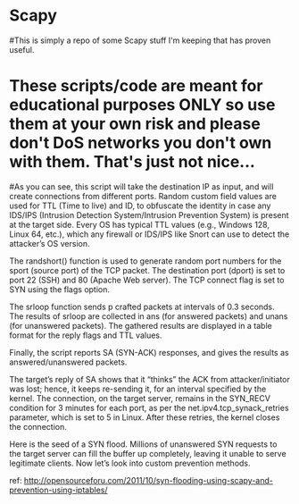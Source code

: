 # Scapy
#This is simply a repo of some Scapy stuff I'm keeping that has proven useful. 
# These scripts/code are meant for educational purposes ONLY so use them at your own risk and please don't DoS networks you don't own with them. That's just not nice...
#As you can see, this script will take the destination IP as input, and will create connections from different ports. Random custom field values are used for TTL (Time to live) and ID, to obfuscate the identity in case any IDS/IPS (Intrusion Detection System/Intrusion Prevention System) is present at the target side. Every OS has typical TTL values (e.g., Windows 128, Linux 64, etc.), which any firewall or IDS/IPS like Snort can use to detect the attacker’s OS version.

The randshort() function is used to generate random port numbers for the sport (source port) of the TCP packet. The destination port (dport) is set to port 22 (SSH) and 80 (Apache Web server). The TCP connect flag is set to SYN using the flags option.

The srloop function sends p crafted packets at intervals of 0.3 seconds. The results of srloop are collected in ans (for answered packets) and unans (for unanswered packets). The gathered results are displayed in a table format for the reply flags and TTL values.

Finally, the script reports SA (SYN-ACK) responses, and gives the results as answered/unanswered packets.

The target’s reply of SA shows that it “thinks” the ACK from attacker/initiator was lost; hence, it keeps re-sending it, for an interval specified by the kernel. The connection, on the target server, remains in the SYN_RECV condition for 3 minutes for each port, as per the net.ipv4.tcp_synack_retries parameter, which is set to 5 in Linux. After these retries, the kernel closes the connection.

Here is the seed of a SYN flood. Millions of unanswered SYN requests to the target server can fill the buffer up completely, leaving it unable to serve legitimate clients. Now let’s look into custom prevention methods.

ref: http://opensourceforu.com/2011/10/syn-flooding-using-scapy-and-prevention-using-iptables/
